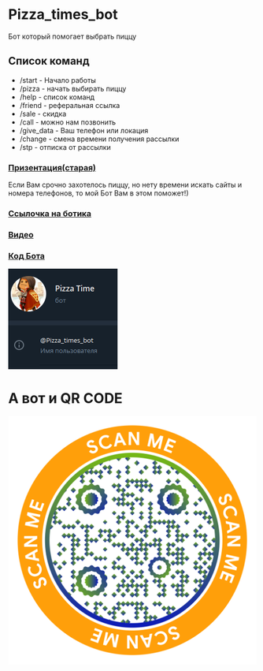 # Pizza_times_bot 
 
Бот который помогает выбрать пиццу  


## Список команд  

 * /start - Начало работы 
 * /pizza - начать выбирать пиццу 
 * /help - список команд  
 * /friend - реферальная ссылка  
 * /sale - скидка  
 * /call - можно нам позвонить  
 * /give_data - Ваш телефон или локация 
 * /change - смена времени получения рассылки
 * /stp - отписка от рассылки

### <a href = 'https://docs.google.com/presentation/d/1_zxzZKB5MTOrYG09VBr-LQkQSRBbOChq/edit?usp=sharing&ouid=110443033296348001421&rtpof=true&sd=true'>Призентация(старая)</a>

Если Вам срочно захотелось пиццу, но нету времени искать сайты и номера телефонов, то мой Бот Вам в этом поможет!)

### <a href = 'https://t.me/Pizza_times_bot'>**Ссылочка на ботика**</a>

### <a href = 'https://github.com/Sergiychik/bot/blob/main/picture/XRecorder_09122021_151356.mp4'>**Видео**</a>

### <a href = 'https://github.com/Sergiychik/bot/blob/main/Pizza.py'>Код Бота</a>

![Picture](https://github.com/Sergiychik/bot/blob/main/picture/%D0%B1%D0%BE%D1%82.PNG)




# А вот и QR CODE
![Picture](https://github.com/Sergiychik/bot/blob/main/picture/qrchimpX2048%20(1).png)
